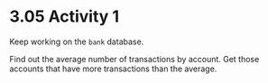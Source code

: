# 3.05 Activity 1

Keep working on the `bank` database.

Find out the average number of transactions by account. Get those accounts that have more transactions than the average.
